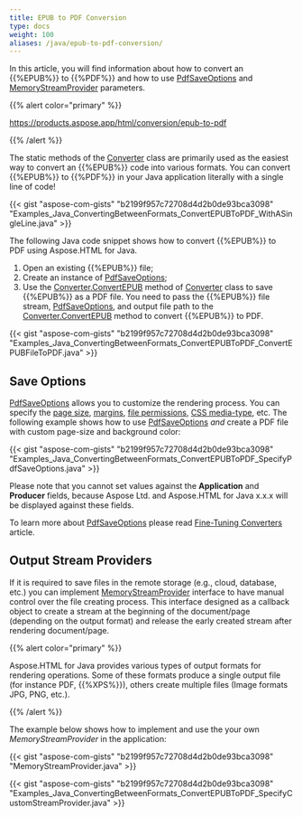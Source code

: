 ```yaml
---
title: EPUB to PDF Conversion
type: docs
weight: 100
aliases: /java/epub-to-pdf-conversion/
---
```


In this article, you will find information about how to convert an {{%EPUB%}} to {{%PDF%}} and how to use [PdfSaveOptions](https://apireference.aspose.com/java/html/aspose.html.saving/pdfsaveoptions) and [MemoryStreamProvider](https://apireference.aspose.com/html/java/com.aspose.html/package-frame) parameters.

{{% alert color="primary" %}} 

<https://products.aspose.app/html/conversion/epub-to-pdf>

{{% /alert %}} 

The static methods of the [Converter](https://apireference.aspose.com/java/html/aspose.html.converters/converter) class are primarily used as the easiest way to convert an {{%EPUB%}} code into various formats. You can convert {{%EPUB%}} to {{%PDF%}} in your Java application literally with a single line of code!

{{< gist "aspose-com-gists" "b2199f957c72708d4d2b0de93bca3098" "Examples_Java_ConvertingBetweenFormats_ConvertEPUBToPDF_WithASingleLine.java" >}}

The following Java code snippet shows how to convert {{%EPUB%}} to PDF using Aspose.HTML for Java.

1. Open an existing {{%EPUB%}} file;
1. Create an instance of [PdfSaveOptions](https://apireference.aspose.com/java/html/aspose.html.saving/pdfsaveoptions);
1. Use the [Converter.ConvertEPUB](https://apireference.aspose.com/java/html/aspose.html.converters.converter/convertepub/methods/9) method of [Converter](https://apireference.aspose.com/java/html/aspose.html.converters/converter) class to save {{%EPUB%}} as a PDF file. You need to pass the {{%EPUB%}} file stream, [PdfSaveOptions](https://apireference.aspose.com/java/html/aspose.html.saving/pdfsaveoptionsQ), and output file path to the [Converter.ConvertEPUB](https://apireference.aspose.com/java/html/aspose.html.converters.converter/convertepub/methods/9) method to convert {{%EPUB%}} to PDF.

{{< gist "aspose-com-gists" "b2199f957c72708d4d2b0de93bca3098" "Examples_Java_ConvertingBetweenFormats_ConvertEPUBToPDF_ConvertEPUBFileToPDF.java" >}}
## **Save Options** ## 
[PdfSaveOptions](https://apireference.aspose.com/java/html/aspose.html.saving/pdfsaveoptions) allows you to customize the rendering process. You can specify the [page size](https://apireference.aspose.com/html/java/com.aspose.html.rendering/RenderingOptions#getPageSetup--), [margins](https://apireference.aspose.com/html/java/com.aspose.html.drawing/Page#getMargin--), [file permissions](https://apireference.aspose.com/java/html/aspose.html.rendering.pdf.encryption/pdfencryptioninfo), [CSS media-type](https://apireference.aspose.com/html/java/com.aspose.html.rendering/MediaType), etc. The following example shows how to use [PdfSaveOptions](https://apireference.aspose.com/java/html/aspose.html.saving/pdfsaveoptions) *and* create a PDF file with custom page-size and background color:

{{< gist "aspose-com-gists" "b2199f957c72708d4d2b0de93bca3098" "Examples_Java_ConvertingBetweenFormats_ConvertEPUBToPDF_SpecifyPdfSaveOptions.java" >}}

Please note that you cannot set values against the **Application** and **Producer** fields, because Aspose Ltd. and Aspose.HTML for Java x.x.x will be displayed against these fields.

To learn more about [PdfSaveOptions](https://apireference.aspose.com/java/html/aspose.html.saving/pdfsaveoptions) please read [Fine-Tuning Converters](/html/java/fine-tuning-converters/) article.
## **Output Stream Providers** ## 
If it is required to save files in the remote storage (e.g., cloud, database, etc.) you can implement [MemoryStreamProvider](https://apireference.aspose.com/html/java/com.aspose.html/package-frame) interface to have manual control over the file creating process. This interface designed as a callback object to create a stream at the beginning of the document/page (depending on the output format) and release the early created stream after rendering document/page.

{{% alert color="primary" %}} 

Aspose.HTML for Java provides various types of output formats for rendering operations. Some of these formats produce a single output file (for instance PDF, {{%XPS%}}), others create multiple files (Image formats JPG, PNG, etc.).

{{% /alert %}} 

The example below shows how to implement and use the your own *MemoryStreamProvider* in the application:

{{< gist "aspose-com-gists" "b2199f957c72708d4d2b0de93bca3098" "MemoryStreamProvider.java" >}}

{{< gist "aspose-com-gists" "b2199f957c72708d4d2b0de93bca3098" "Examples_Java_ConvertingBetweenFormats_ConvertEPUBToPDF_SpecifyCustomStreamProvider.java" >}}




